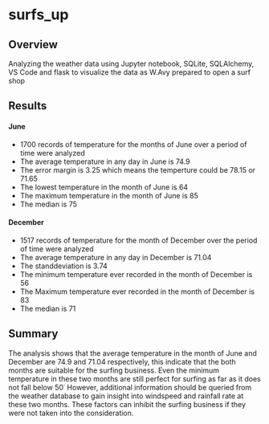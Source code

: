 # surfs_up
## Overview
Analyzing the weather data using Jupyter notebook, SQLite, SQLAlchemy, VS Code and flask to visualize the data as W.Avy prepared to open a surf shop

## Results
#### June
- 1700 records of temperature for the months of June over a period of time were analyzed
- The average temperature in any day in June is 74.9
- The error margin is 3.25 which means the temperture could be 78.15 or 71.65
- The lowest temperature in the month of June is 64
- The maximum temperature in the month of June is 85
- The median is 75
#### December 
- 1517 records of temperature for the month of December over the period of time were analyzed
- The average temperature in any day in December is 71.04
- The standdeviation is 3.74
- The minimum temperature ever recorded in the month of December is 56
- The Maximum temperature ever recorded in the month of December is 83
- The median is 71
## Summary
The analysis shows that the average temperature in the month of June and December are 74.9 and 71.04 respectively, this indicate that the both months are suitable for the surfing business. Even the minimum temperature in these two months are still perfect for surfing as far as it does not fall below 50˙
However, additional information should be queried from the weather database to gain insight into windspeed and rainfall rate at these two months. These factors can inhibit the surfing business if they were not taken into the consideration.
